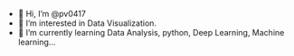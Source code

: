 - 👋 Hi, I’m @pv0417
- 👀 I’m interested in Data Visualization.
- 🌱 I’m currently learning Data Analysis, python, Deep Learning, Machine learning...
<!-- - 💞️ I’m looking to collaborate on
 📫 How to reach me ... -->

<!---
pv0417/pv0417 is a ✨ special ✨ repository because its `README.md` (this file) appears on your GitHub profile.
You can click the Preview link to take a look at your changes.
--->
